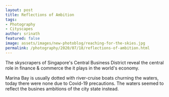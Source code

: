 ```yaml
---
layout: post
title: Reflections of Ambition
tags: 
- Photography
- Cityscapes
author: srinath
featured: false
image: assets/images/new-photoblog/reaching-for-the-skies.jpg
permalink: /photography/2020/07/18/reflections-of-ambition.html
---
```


The skyscrapers of Singapore's Central Business District reveal the
central role in finance & commerce the it plays in the world's economy.

Marina Bay is usually dotted with river-cruise boats churning the waters,
today there were none due to Covid-19 precautions. The waters seemed to reflect
the busines ambitions of the city state instead.